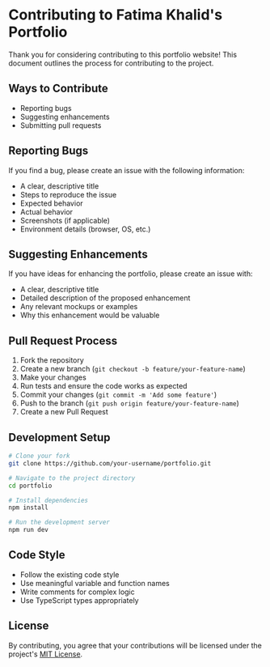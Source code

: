 # Contributing to Fatima Khalid's Portfolio

Thank you for considering contributing to this portfolio website! This document outlines the process for contributing to the project.

## Ways to Contribute

- Reporting bugs
- Suggesting enhancements
- Submitting pull requests

## Reporting Bugs

If you find a bug, please create an issue with the following information:
- A clear, descriptive title
- Steps to reproduce the issue
- Expected behavior
- Actual behavior
- Screenshots (if applicable)
- Environment details (browser, OS, etc.)

## Suggesting Enhancements

If you have ideas for enhancing the portfolio, please create an issue with:
- A clear, descriptive title
- Detailed description of the proposed enhancement
- Any relevant mockups or examples
- Why this enhancement would be valuable

## Pull Request Process

1. Fork the repository
2. Create a new branch (`git checkout -b feature/your-feature-name`)
3. Make your changes
4. Run tests and ensure the code works as expected
5. Commit your changes (`git commit -m 'Add some feature'`)
6. Push to the branch (`git push origin feature/your-feature-name`)
7. Create a new Pull Request

## Development Setup

```bash
# Clone your fork
git clone https://github.com/your-username/portfolio.git

# Navigate to the project directory
cd portfolio

# Install dependencies
npm install

# Run the development server
npm run dev
```

## Code Style

- Follow the existing code style
- Use meaningful variable and function names
- Write comments for complex logic
- Use TypeScript types appropriately

## License

By contributing, you agree that your contributions will be licensed under the project's [MIT License](LICENSE).
